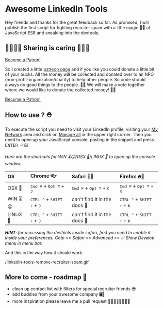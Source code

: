 # Awesome LinkedIn Tools
Hey friends and thanks for the great feedback so far. As promised, I will publish the first script for fighting recruiter spam with a little magic 🎩🦄
of JavaScript ES6 and sneaking into the devtools.

## 💞💞💞💞 Sharing is caring 🙌🙌🙌
<a href="https://www.patreon.com/bePatron?u=18829943" data-patreon-widget-type="become-patron-button">Become a Patron!</a><script async src="https://c6.patreon.com/becomePatronButton.bundle.js"></script>

So I created a little [patreon page](https://www.patreon.com/join/sourcewars?) and if you like you could donate a little bit of your bucks. All the money will be collected and donated over to an NPO (non-profit-organization/charity) to help other people. So code should always do good things to the people. 👏👏 We will make a vote together where we would like to donate the collected money! 👏👏

<a href="https://www.patreon.com/bePatron?u=18829943" data-patreon-widget-type="become-patron-button">Become a Patron!</a><script async src="https://c6.patreon.com/becomePatronButton.bundle.js"></script>

## How to use ? ⛑️
To execute the script you need to visit your LinkedIn profile, visiting your [My Network](https://www.linkedin.com/mynetwork/) area and click on [Manage all](https://www.linkedin.com/mynetwork/invitation-manager/) in the upper right corner. Then you need to open up your JavaScript console, pasting in the snippet and press <kbd>ENTER ⏎</kbd> ☑️

*Here are the shortcuts for WIN ⏳😜/OSX 🍏/LINUX 🐧 to open up the console window.*

| OS | Chrome 👓 | Safari 🦁🐘 | Firefox  🔥🦊 |
|:--|:--|:--|:--|
| OSX 🍏 | <kbd>Cmd ⌘</kbd> + <kbd>Opt ⌥</kbd> + <kbd>J</kbd>  | <kbd>Cmd ⌘</kbd> + <kbd>Opt ⌥</kbd> + <kbd>C</kbd> | <kbd>Cmd ⌘</kbd> + <kbd>Opt ⌥</kbd> + <kbd>K</kbd> |
| WIN ⏳😜| <kbd>CTRL ⌃</kbd> + <kbd>SHIFT ⇧</kbd> + <kbd>J</kbd> |  can't find it in the docs 🤯| <kbd>CTRL ⌃</kbd> + <kbd>SHIFT ⇧</kbd> + <kbd>K</kbd>  |
| LINUX 🐧 | <kbd>CTRL ⌃</kbd> + <kbd>SHIFT ⇧</kbd> + <kbd>J</kbd> | can't find it in the docs 🤯 | <kbd>CTRL ⌃</kbd> + <kbd>SHIFT ⇧</kbd> + <kbd>K</kbd> |

***HINT**: for accessing the devtools inside safari, first you need to enable it inside your preferences. Goto >> Safari >> Advanced >> ✅ Show Develop menu in menu bar.*

And this is the way how it should work.

/linkedin-tools-remove-recruiter-spam.gif

## More to come - roadmap 🚗
- clean up contact list with filters for special recruiter friends 😎
- add buddies from your awesome company 🖥️🤙
- more inspiration please leave me a pull request 👨‍💻👨‍💻👨‍💻👨‍💻